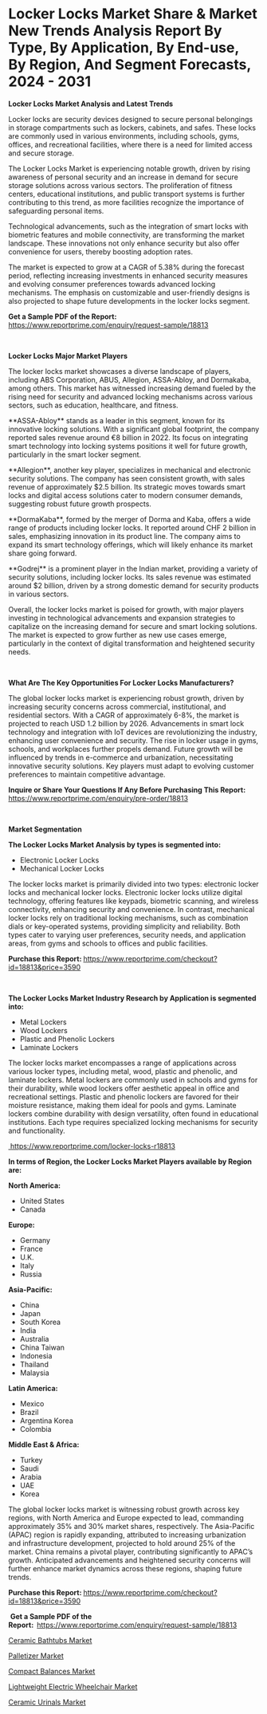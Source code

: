 <p><h1>Locker Locks Market Share & Market New Trends Analysis Report By Type, By Application, By End-use, By Region, And Segment Forecasts, 2024 - 2031</h1></p><p><strong>Locker Locks Market Analysis and Latest Trends</strong></p>
<p><p>Locker locks are security devices designed to secure personal belongings in storage compartments such as lockers, cabinets, and safes. These locks are commonly used in various environments, including schools, gyms, offices, and recreational facilities, where there is a need for limited access and secure storage.</p><p>The Locker Locks Market is experiencing notable growth, driven by rising awareness of personal security and an increase in demand for secure storage solutions across various sectors. The proliferation of fitness centers, educational institutions, and public transport systems is further contributing to this trend, as more facilities recognize the importance of safeguarding personal items.</p><p>Technological advancements, such as the integration of smart locks with biometric features and mobile connectivity, are transforming the market landscape. These innovations not only enhance security but also offer convenience for users, thereby boosting adoption rates. </p><p>The market is expected to grow at a CAGR of 5.38% during the forecast period, reflecting increasing investments in enhanced security measures and evolving consumer preferences towards advanced locking mechanisms. The emphasis on customizable and user-friendly designs is also projected to shape future developments in the locker locks segment.</p></p>
<p><strong>Get a Sample PDF of the Report:&nbsp;</strong> <a href="https://www.reportprime.com/enquiry/request-sample/18813?utm_campaign=63&utm_medium=2&utm_source=Github&utm_content=ia&utm_term=25122024&utm_id=locker-locks">https://www.reportprime.com/enquiry/request-sample/18813</a></p>
<p>&nbsp;</p>
<p><strong>Locker Locks Major Market Players</strong></p>
<p><p>The locker locks market showcases a diverse landscape of players, including ABS Corporation, ABUS, Allegion, ASSA-Abloy, and Dormakaba, among others. This market has witnessed increasing demand fueled by the rising need for security and advanced locking mechanisms across various sectors, such as education, healthcare, and fitness.</p><p>**ASSA-Abloy** stands as a leader in this segment, known for its innovative locking solutions. With a significant global footprint, the company reported sales revenue around €8 billion in 2022. Its focus on integrating smart technology into locking systems positions it well for future growth, particularly in the smart locker segment.</p><p>**Allegion**, another key player, specializes in mechanical and electronic security solutions. The company has seen consistent growth, with sales revenue of approximately $2.5 billion. Its strategic moves towards smart locks and digital access solutions cater to modern consumer demands, suggesting robust future growth prospects.</p><p>**DormaKaba**, formed by the merger of Dorma and Kaba, offers a wide range of products including locker locks. It reported around CHF 2 billion in sales, emphasizing innovation in its product line. The company aims to expand its smart technology offerings, which will likely enhance its market share going forward.</p><p>**Godrej** is a prominent player in the Indian market, providing a variety of security solutions, including locker locks. Its sales revenue was estimated around $2 billion, driven by a strong domestic demand for security products in various sectors.</p><p>Overall, the locker locks market is poised for growth, with major players investing in technological advancements and expansion strategies to capitalize on the increasing demand for secure and smart locking solutions. The market is expected to grow further as new use cases emerge, particularly in the context of digital transformation and heightened security needs.</p></p>
<p>&nbsp;</p>
<p><strong>What Are The Key Opportunities For Locker Locks Manufacturers?</strong></p>
<p><p>The global locker locks market is experiencing robust growth, driven by increasing security concerns across commercial, institutional, and residential sectors. With a CAGR of approximately 6-8%, the market is projected to reach USD 1.2 billion by 2026. Advancements in smart lock technology and integration with IoT devices are revolutionizing the industry, enhancing user convenience and security. The rise in locker usage in gyms, schools, and workplaces further propels demand. Future growth will be influenced by trends in e-commerce and urbanization, necessitating innovative security solutions. Key players must adapt to evolving customer preferences to maintain competitive advantage.</p></p>
<p><strong>Inquire or Share Your Questions If Any Before Purchasing This Report:</strong> <a href="https://www.reportprime.com/enquiry/pre-order/18813?utm_campaign=63&utm_medium=2&utm_source=Github&utm_content=ia&utm_term=25122024&utm_id=locker-locks">https://www.reportprime.com/enquiry/pre-order/18813</a></p>
<p>&nbsp;</p>
<p><strong>Market Segmentation</strong></p>
<p><strong>The Locker Locks Market Analysis by types is segmented into:</strong></p>
<p><ul><li>Electronic Locker Locks</li><li>Mechanical Locker Locks</li></ul></p>
<p><p>The locker locks market is primarily divided into two types: electronic locker locks and mechanical locker locks. Electronic locker locks utilize digital technology, offering features like keypads, biometric scanning, and wireless connectivity, enhancing security and convenience. In contrast, mechanical locker locks rely on traditional locking mechanisms, such as combination dials or key-operated systems, providing simplicity and reliability. Both types cater to varying user preferences, security needs, and application areas, from gyms and schools to offices and public facilities.</p></p>
<p><strong>Purchase this Report:&nbsp;</strong><a href="https://www.reportprime.com/checkout?id=18813&price=3590&utm_campaign=63&utm_medium=2&utm_source=Github&utm_content=ia&utm_term=25122024&utm_id=locker-locks">https://www.reportprime.com/checkout?id=18813&price=3590</a></p>
<p>&nbsp;</p>
<p><strong>The Locker Locks Market Industry Research by Application is segmented into:</strong></p>
<p><ul><li>Metal Lockers</li><li>Wood Lockers</li><li>Plastic and Phenolic Lockers</li><li>Laminate Lockers</li></ul></p>
<p><p>The locker locks market encompasses a range of applications across various locker types, including metal, wood, plastic and phenolic, and laminate lockers. Metal lockers are commonly used in schools and gyms for their durability, while wood lockers offer aesthetic appeal in office and recreational settings. Plastic and phenolic lockers are favored for their moisture resistance, making them ideal for pools and gyms. Laminate lockers combine durability with design versatility, often found in educational institutions. Each type requires specialized locking mechanisms for security and functionality.</p></p>
<p><a href="https://www.reportprime.com/locker-locks-r18813?utm_campaign=63&utm_medium=2&utm_source=Github&utm_content=ia&utm_term=25122024&utm_id=locker-locks">&nbsp;https://www.reportprime.com/locker-locks-r18813</a></p>
<p><strong>In terms of Region, the Locker Locks Market Players available by Region are:</strong></p>
<p>
    <p> <strong> North America: </strong>
        <ul>
            <li>United States</li>
            <li>Canada</li>
        </ul>
        </p> 
    <p> <strong> Europe: </strong>
        <ul>
            <li>Germany</li>
            <li>France</li>
            <li>U.K.</li>
            <li>Italy</li>
            <li>Russia</li>
        </ul>
        </p> 
    <p> <strong> Asia-Pacific: </strong>
        <ul>
            <li>China</li>
            <li>Japan</li>
            <li>South Korea</li>
            <li>India</li>
            <li>Australia</li>
            <li>China Taiwan</li>
            <li>Indonesia</li>
            <li>Thailand</li>
            <li>Malaysia</li>
        </ul>
        </p> 
    <p> <strong> Latin America: </strong>
        <ul>
            <li>Mexico</li>
            <li>Brazil</li>
            <li>Argentina Korea</li>
            <li>Colombia</li>
        </ul>
        </p> 
    <p> <strong> Middle East & Africa: </strong>
        <ul>
            <li>Turkey</li>
            <li>Saudi</li>
            <li>Arabia</li>
            <li>UAE</li>
            <li>Korea</li>
        </ul>
    </p>
    </p>
<p><p>The global locker locks market is witnessing robust growth across key regions, with North America and Europe expected to lead, commanding approximately 35% and 30% market shares, respectively. The Asia-Pacific (APAC) region is rapidly expanding, attributed to increasing urbanization and infrastructure development, projected to hold around 25% of the market. China remains a pivotal player, contributing significantly to APAC’s growth. Anticipated advancements and heightened security concerns will further enhance market dynamics across these regions, shaping future trends.</p></p>
<p><strong>Purchase this Report: </strong><a href="https://www.reportprime.com/checkout?id=18813&price=3590&utm_campaign=63&utm_medium=2&utm_source=Github&utm_content=ia&utm_term=25122024&utm_id=locker-locks">https://www.reportprime.com/checkout?id=18813&price=3590</a></p>
<p>&nbsp;<strong>Get a Sample PDF of the Report:&nbsp;&nbsp;</strong><a href="https://www.reportprime.com/enquiry/request-sample/18813?utm_campaign=63&utm_medium=2&utm_source=Github&utm_content=ia&utm_term=25122024&utm_id=locker-locks">https://www.reportprime.com/enquiry/request-sample/18813</a></p>
<p><strong></strong></p>
<p><p><a href="https://www.linkedin.com/pulse/thorough-analysis-ceramic-bathtubs-market-size-projected-92-cagr-5zaec?utm_campaign=63&utm_medium=2&utm_source=Github&utm_content=ia&utm_term=25122024&utm_id=locker-locks">Ceramic Bathtubs Market</a></p><p><a href="https://github.com/manesros8/Market-Research-Report-List-1/blob/main/palletizer-market.md?utm_campaign=63&utm_medium=2&utm_source=Github&utm_content=ia&utm_term=25122024&utm_id=locker-locks">Palletizer Market</a></p><p><a href="https://github.com/ulyssacrayne00231/Market-Research-Report-List-1/blob/main/compact-balances-market.md?utm_campaign=63&utm_medium=2&utm_source=Github&utm_content=ia&utm_term=25122024&utm_id=locker-locks">Compact Balances Market</a></p><p><a href="https://www.linkedin.com/pulse/market-insights-global-lightweight-electric-wheelchair-forecast-cdhmc?utm_campaign=63&utm_medium=2&utm_source=Github&utm_content=ia&utm_term=25122024&utm_id=locker-locks">Lightweight Electric Wheelchair Market</a></p><p><a href="https://www.linkedin.com/pulse/rev-athenaur-okk4f?utm_campaign=63&utm_medium=2&utm_source=Github&utm_content=ia&utm_term=25122024&utm_id=locker-locks">Ceramic Urinals Market</a></p></p>
